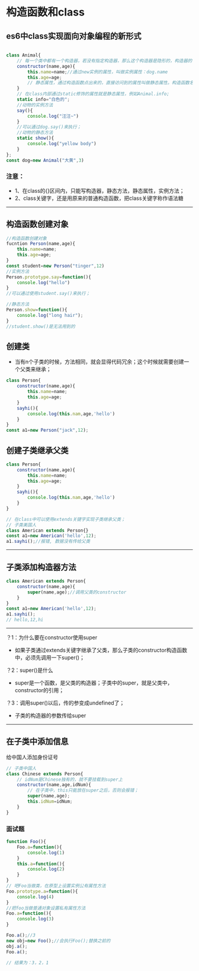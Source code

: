 # 构造函数和class

## es6中class实现面向对象编程的新形式

```js

class Animal{
    // 每一个类中都有一个构造器，若没有指定构造器，那么这个构造器是隐形的，构造器的作用，就是每当new一个类，必然优先执行构造器中的代码
    constructor(name,age){
        this.name=name;//通过new实例的属性，叫做实例属性：dog.name
        this.age=age;
        // 静态属性，通过构造函数点出来的，直接访问到的属性叫做静态属性。构造函数名.属性
    }
    // 在class内部通过static修饰的属性就是静态属性，例如Animal.info;
    static info="白色的";
    //动物的实例方法
    say(){
        console.log("汪汪~")
    }
    //可以通过dog.say()来执行；
    //动物的静态方法
    static show(){
        console.log("yellow body")
    }
};
const dog=new Animal("大黄",3)
```

### 注意：
- 1、在class的{}区间内，只能写构造器，静态方法，静态属性，实例方法；
- 2、class关键字，还是用原来的普通构造函数，把class关键字称作语法糖

---

## 构造函数创建对象

```js
//构造函数创建对象
fucntion Person(name,age){
    this.name=name;
    this.age=age;
}
const student=new Person("tinger",12)
//实例方法
Person.prototype.say=function(){
    console.log("hello")
}
//可以通过使用student.say()来执行；

//静态方法
Person.show=function(){
    console.log("long hair");
}
//student.show()是无法用到的
```

## 创建类
- 当有n个子类的时候，方法相同，就会显得代码冗余；这个时候就需要创建一个父类来继承；
```js
class Person{
    constructor(name,age){
        this.name=name;
        this.age=age;
    }
    sayhi(){
        console.log(this.nam,age,'hello')
    }
}
const a1=new Person("jack",12);
```

## 创建子类继承父类
```js
class Person{
    constructor(name,age){
        this.name=name;
        this.age=age;
    }
    sayhi(){
        console.log(this.nam,age,'hello')
    }
}

// 在class中可以使用extends关键字实现子类继承父类；
// 子类美国人
class American extends Person{}
const a1=new American('hello',12);
a1.sayhi();//报错, 数据没有传给父类
```

---

## 子类添加构造器方法
```js
class American extends Person{
    constructor(name,age){
        super(name,age);//调用父类的constructor
    }
}
const a1=new American('hello',12);
a1.sayhi();
// hello,12,hi
```


---

？1：为什么要在constructor使用super

- 如果子类通过extends关键字继承了父类，那么子类的constructor构造函数中，必须先调用一下super()；


？2：super()是什么
- super是一个函数，是父类的构造器；子类中的super，就是父类中，constructor的引用；


？3：调用super()以后，传的参变成undefined了；
- 子类的构造器的参数传给super

---

## 在子类中添加信息
给中国人添加身份证号
```js
// 子类中国人
class Chinese extends Person{
    // idNum是Chinese独有的，就不要挂载到super上
    constructor(name,age,idNum){
        // 在子类中，this只能放在super之后，否则会报错；
        super(name,age);
        this.idNum=idNum;
    }
}
```

### 面试题
```js
function Foo(){
    Foo.a=function(){
        console.log(1)
    }
    this.a=function(){
        console.log(2)
    }
}
// 吧Foo当做类，在原型上设置实例公有属性方法
Foo.prototype.a=function(){
    console.log(4)
}
//把foo当做普通对象设置私有属性方法 
Foo.a=function(){
    console.log(3)
}

Foo.a();//3
new obj=new Foo();//会执行Foo();替换之前的
obj.a();
Foo.a();

// 结果为：3，2，1
```

